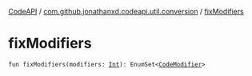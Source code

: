 [CodeAPI](../index.md) / [com.github.jonathanxd.codeapi.util.conversion](index.md) / [fixModifiers](.)

# fixModifiers

`fun fixModifiers(modifiers: `[`Int`](https://kotlinlang.org/api/latest/jvm/stdlib/kotlin/-int/index.html)`): EnumSet<`[`CodeModifier`](../com.github.jonathanxd.codeapi.base/-code-modifier/index.md)`>`